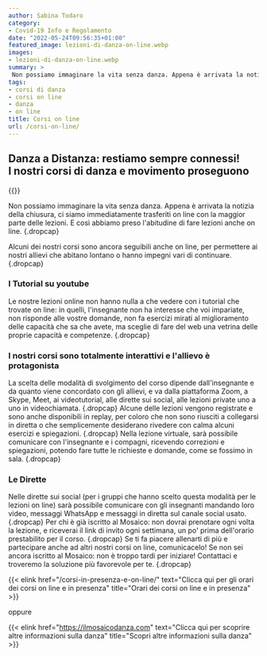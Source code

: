```yaml
---
author: Sabina Todaro
category:
- Covid-19 Info e Regolamento
date: "2022-05-24T09:56:35+01:00"
featured_image: lezioni-di-danza-on-line.webp
images:
- lezioni-di-danza-on-line.webp
summary: >
 Non possiamo immaginare la vita senza danza. Appena è arrivata la notizia della chiusura, ci siamo immediatamente trasferiti on line con la maggior parte delle lezioni. E così abbiamo preso l'abitudine di fare lezioni anche on line...
tags:
- corsi di danza
- corsi on line
- danza
- on line
title: Corsi on line
url: /corsi-on-line/
---
```

##  Danza a Distanza: restiamo sempre connessi!<br />I nostri corsi di danza e movimento proseguono

<div class="mw6 fr-ns pl4-ns">
{{<figureh src="lezioni-di-danza-on-line.webp"
alt="Lezioni Online"
caption="Lezioni Online" >}}
</div>

Non possiamo immaginare la vita senza danza. Appena è arrivata la notizia della chiusura, ci siamo immediatamente trasferiti on line con la maggior parte delle lezioni. E così abbiamo preso l'abitudine di fare lezioni anche on line.
{.dropcap}

Alcuni dei nostri corsi sono ancora seguibili anche on line, per permettere ai nostri allievi che abitano lontano o hanno impegni vari di continuare.
{.dropcap}

### I Tutorial su youtube

Le nostre lezioni online non hanno nulla a che vedere con i tutorial che trovate on line: in quelli, l'insegnante non ha interesse che voi impariate, non risponde alle vostre domande, non fa esercizi mirati al miglioramento delle capacità che sa che avete, ma sceglie di fare del web una vetrina delle proprie capacità e competenze.
{.dropcap}

### I nostri corsi sono totalmente interattivi e l'allievo è protagonista

La scelta delle modalità di svolgimento del corso dipende dall'insegnante e da quanto viene concordato con gli allievi, e va dalla piattaforma Zoom, a Skype, Meet, ai videotutorial, alle dirette sui social, alle lezioni private uno a uno in videochiamata.
{.dropcap}
Alcune delle lezioni vengono registrate e sono anche disponibili in replay, per coloro che non sono riusciti a collegarsi in diretta o che semplicemente desiderano rivedere con calma alcuni esercizi e spiegazioni.
{.dropcap}
Nella lezione virtuale, sarà possibile comunicare con l'insegnante e i compagni, ricevendo correzioni e spiegazioni, potendo fare tutte le richieste e domande, come se fossimo in sala.
{.dropcap}

### Le Dirette

Nelle dirette sui social (per i gruppi che hanno scelto questa modalità per le lezioni on line) sarà possibile comunicare con gli insegnanti mandando loro video, messaggi WhatsApp e messaggi in diretta sul canale social usato.
{.dropcap}
Per chi è già iscritto al Mosaico: non dovrai prenotare ogni volta la lezione, e riceverai il link di invito ogni settimana, un po' prima dell'orario prestabilito per il corso.
{.dropcap}
Se ti fa piacere allenarti di più e partecipare anche ad altri nostri corsi on line, comunicacelo! Se non sei ancora iscritto al Mosaico: non è troppo tardi per iniziare! Contattaci e troveremo la soluzione più favorevole per te.
{.dropcap}

{{< elink href="/corsi-in-presenza-e-on-line/" text="Clicca qui per gli orari dei corsi on line e in presenza" title="Orari dei corsi on line e in presenza" >}}

oppure

{{< elink href="https://ilmosaicodanza.com" text="Clicca qui per scoprire altre informazioni sulla danza" title="Scopri altre informazioni sulla danza" >}}
